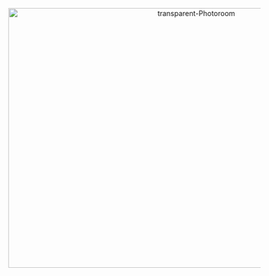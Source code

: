 <p align="center">
<img width="735" height="518" alt="transparent-Photoroom" src="https://github.com/user-attachments/assets/7b5d21ac-0328-4d33-85e7-f265760a5d2b" />
</p>
